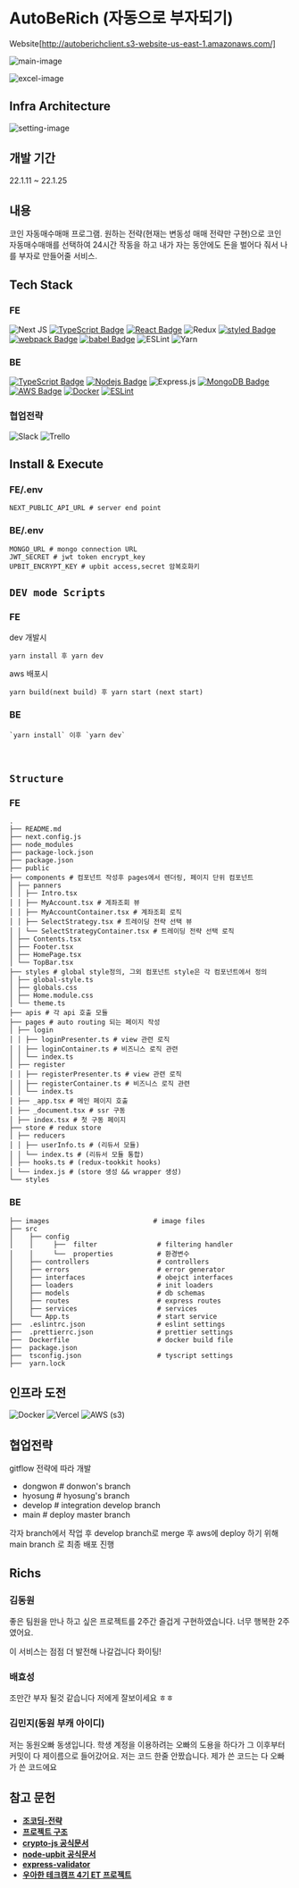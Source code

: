 # AutoBeRich (자동으로 부자되기)

Website[http://autoberichclient.s3-website-us-east-1.amazonaws.com/]

![main-image](./images/main-image.png)

![excel-image](./images/excel.png)

## Infra Architecture

![setting-image](./images/Setting-image/Setting-image.001.jpeg)

## 개발 기간

22.1.11 ~ 22.1.25

## 내용

코인 자동매수매매 프로그램.
원하는 전략(현재는 변동성 매매 전략만 구현)으로 코인 자동매수매매를 선택하여 24시간 작동을 하고 내가 자는 동안에도 돈을 벌어다 줘서 나를 부자로 만들어줄 서비스.

## Tech Stack

### FE

![Next JS](https://img.shields.io/badge/Next-black?style=flat-square&logo=Typescript&logoColor=white)
[![TypeScript Badge](https://img.shields.io/badge/Typescript-235A97?style=flat-square&logo=Typescript&logoColor=white)]()
[![React Badge](https://img.shields.io/badge/React-61DAFB?style=flat-square&logo=React&logoColor=white)]()
![Redux](https://img.shields.io/badge/redux-%23593d88.svg?style=flat-square&logo=React&logoColor=white)
[![styled Badge](https://img.shields.io/badge/Styled-DB7093?style=flat-square&logo=styled-components&logoColor=white)]()
[![webpack Badge](https://img.shields.io/badge/webpack-8DD6F9?style=flat-square&logo=webpack&logoColor=white)]()
[![babel Badge](https://img.shields.io/badge/babel-F9DC3E?style=flat-square&logo=babel&logoColor=black)]()
![ESLint](https://img.shields.io/badge/ESLint-4B3263?style=flat-square&logo=styled-components&logoColor=white)
![Yarn](https://img.shields.io/badge/yarn-%232C8EBB.svg?style=flat-square&logo=styled-components&logoColor=white)

### BE

[![TypeScript Badge](https://img.shields.io/badge/Typescript-235A97?style=flat-square&logo=Typescript&logoColor=white)]()
[![Nodejs Badge](https://img.shields.io/badge/Node.js-339933?style=flat-square&logo=Node.js&logoColor=white)]()
![Express.js](https://img.shields.io/badge/express.js-%23404d59.svg?style=flat-square&logo=express&logoColor=%2361DAFB)
[![MongoDB Badge](https://img.shields.io/badge/MongoDB-47A248?style=flat-square&logo=MongoDB&logoColor=white)]()
[![AWS Badge](https://img.shields.io/badge/AmazonAWS-232F3E?style=flat-square&logo=Amazon%20AWS&logoColor=white)]()
[![Docker](https://img.shields.io/badge/docker-%230db7ed.svg?style=flat-square&logo=docker&logoColor=white)]()
[![ESLint](https://img.shields.io/badge/ESLint-4B3263?style=flat-square&logo=eslint&logoColor=white)]()

### 협업전략

![Slack](https://img.shields.io/badge/Slack-4A154B?style=flat-square&logo=eslint&logoColor=white)
![Trello](https://img.shields.io/badge/Trello-%23026AA7.svg?style=flat-square&logo=eslint&logoColor=white)

## Install & Execute

### FE/.env

```
NEXT_PUBLIC_API_URL # server end point
```

### BE/.env

```
MONGO_URL # mongo connection URL
JWT_SECRET # jwt token encrypt_key
UPBIT_ENCRYPT_KEY # upbit access,secret 암복호화키
```

## `DEV mode Scripts`

### FE

dev 개발시

```
yarn install 후 yarn dev
```

aws 배포시

```
yarn build(next build) 후 yarn start (next start)
```

### BE

```
`yarn install` 이후 `yarn dev`
```

<br/>

## `Structure`

### FE

```
.
├── README.md
├── next.config.js
├── node_modules
├── package-lock.json
├── package.json
├── public
├── components # 컴포넌트 작성후 pages에서 렌더링, 페이지 단위 컴포넌트
│ ├── panners
│ │ ├── Intro.tsx
│ │ ├── MyAccount.tsx # 계좌조회 뷰
│ │ ├── MyAccountContainer.tsx # 계좌조회 로직
│ │ ├── SelectStrategy.tsx # 트레이딩 전략 선택 뷰
│ │ └── SelectStrategyContainer.tsx # 트레이딩 전략 선택 로직
│ ├── Contents.tsx
│ ├── Footer.tsx
│ ├── HomePage.tsx
│ └── TopBar.tsx
├── styles # global style정의, 그외 컴포넌트 style은 각 컴포넌트에서 정의
│ ├── global-style.ts
│ ├── globals.css
│ ├── Home.module.css
│ └── theme.ts
├── apis # 각 api 호출 모듈
├── pages # auto routing 되는 페이지 작성
│ ├── login
│ │ ├── loginPresenter.ts # view 관련 로직
│ │ ├── loginContainer.ts # 비즈니스 로직 관련
│ │ └── index.ts
│ ├── register
│ │ ├── registerPresenter.ts # view 관련 로직
│ │ ├── registerContainer.ts # 비즈니스 로직 관련
│ │ └── index.ts
│ ├── _app.tsx # 메인 페이지 호출
│ ├── _document.tsx # ssr 구동
│ ├── index.tsx # 첫 구동 페이지
├── store # redux store
│ ├── reducers
│ │ ├── userInfo.ts # (리듀서 모듈)
│ │ └── index.ts # (리듀서 모듈 통합)
│ ├── hooks.ts # (redux-tookkit hooks)
│ └── index.js # (store 생성 && wrapper 생성)
└── styles
```

### BE

```
├── images                          # image files
├── src
│    ├── config
│    │     ├──  filter               # filtering handler
│    │     └──  properties           # 환경변수
│    ├── controllers                 # controllers
│    ├── errors                      # error generator
│    ├── interfaces                  # obejct interfaces
│    ├── loaders                     # init loaders
│    ├── models                      # db schemas
│    ├── routes                      # express routes
│    ├── services                    # services
│    └── App.ts                      # start service
├──  .eslintrc.json                  # eslint settings
├──  .prettierrc.json                # prettier settings
├──  Dockerfile                      # docker build file
├──  package.json
├──  tsconfig.json                   # tyscript settings
├──  yarn.lock
```

## 인프라 도전

![Docker](https://img.shields.io/badge/docker-%230db7ed.svg?style=for-the-badge&logo=docker&logoColor=white)
![Vercel](https://img.shields.io/badge/vercel-%23000000.svg?style=for-the-badge&logo=vercel&logoColor=white)
![AWS](https://img.shields.io/badge/AWS-%23FF9900.svg?style=for-the-badge&logo=amazon-aws&logoColor=white)
(s3)

## 협업전략

gitflow 전략에 따라 개발

- dongwon # donwon's branch
- hyosung # hyosung's branch
- develop # integration develop branch
- main # deploy master branch

각자 branch에서 작업 후 develop branch로 merge 후 aws에 deploy 하기 위해 main branch 로 최종 배포 진행

## Richs

### 김동원

좋은 팀원을 만나 하고 싶은 프로젝트를 2주간 즐겁게 구현하였습니다. 너무 행복한 2주였어요.

이 서비스는 점점 더 발전해 나갈겁니다 화이팅!

### 배효성

조만간 부자 될것 같습니다 저에게 잘보이세요 ㅎㅎ

### 김민지(동원 부캐 아이디)

저는 동원오빠 동생입니다. 학생 계정을 이용하려는 오빠의 도용을 하다가 그 이후부터 커밋이 다 제이름으로 들어갔어요. 저는 코드 한줄 안짰습니다. 제가 쓴 코드는 다 오빠가 쓴 코드에요

## 참고 문헌

- **[조코딩-전략](https://www.youtube.com/watch?v=WgXOFtDD6XU&t=167s)**
- **[프로젝트 구조](https://velog.io/@hopsprings2/%EA%B2%AC%EA%B3%A0%ED%95%9C-node.js-%ED%94%84%EB%A1%9C%EC%A0%9D%ED%8A%B8-%EC%95%84%ED%82%A4%ED%85%8D%EC%B3%90-%EC%84%A4%EA%B3%84%ED%95%98%EA%B8%B0#pubsub-%EA%B3%84%EC%B8%B5%EB%8F%84-%EC%82%AC%EC%9A%A9%ED%95%98%EC%8B%AD%EC%8B%9C%EC%98%A4-%EF%B8%8F)**
- **[crypto-js 공식문서](https://www.npmjs.com/package/crypto-js)**
- **[node-upbit 공식문서](https://www.npmjs.com/package/node-upbit)**
- **[express-validator](https://www.npmjs.com/package/express-validator)**
- **[우아한 테크캠프 4기 ET 프로젝트](https://github.com/woowa-techcamp-2021/store-7)**
